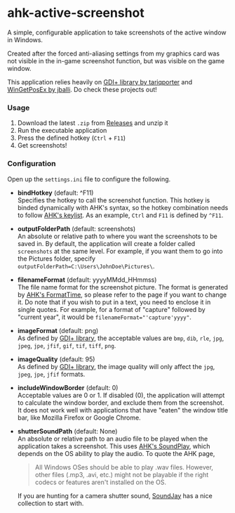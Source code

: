 ahk-active-screenshot
===

A simple, configurable application to take screenshots of the active window in Windows.

Created after the forced anti-aliasing settings from my graphics card was not visible in the in-game screenshot function, but was visible on the game window.

This application relies heavily on [GDI+ library by tariqporter](https://github.com/tariqporter/Gdip) and [WinGetPosEx by jballi](https://autohotkey.com/boards/viewtopic.php?t=3392). Do check these projects out!


### Usage

1. Download the latest `.zip` from [Releases](https://github.com/altbdoor/ahk-active-screenshot/releases) and unzip it
1. Run the executable application
1. Press the defined hotkey (`Ctrl` + `F11`)
1. Get screenshots!


### Configuration

Open up the `settings.ini` file to configure the following.

- **bindHotkey** (default: ^F11) <br>
  Specifies the hotkey to call the screenshot function. This hotkey is binded dynamically with AHK's syntax, so the hotkey combination needs to follow [AHK's keylist](https://autohotkey.com/docs/KeyList.htm). As an example, `Ctrl` and `F11` is defined by `^F11`.

- **outputFolderPath** (default: screenshots) <br>
  An absolute or relative path to where you want the screenshots to be saved in. By default, the application will create a folder called `screenshots` at the same level. For example, if you want them to go into the Pictures folder, specify `outputFolderPath=C:\Users\JohnDoe\Pictures\`.

- **filenameFormat** (default: yyyyMMdd_HHmmss) <br>
  The file name format for the screenshot picture. The format is generated by [AHK's FormatTime](https://autohotkey.com/docs/commands/FormatTime.htm), so please refer to the page if you want to change it. Do note that if you wish to put in a text, you need to enclose it in single quotes. For example, for a format of "capture" followed by "current year", it would be `filenameFormat="'capture'yyyy"`.

- **imageFormat** (default: png) <br>
  As defined by [GDI+ library](https://github.com/tariqporter/Gdip/blob/0f14e62/Gdip.ahk#L1306), the acceptable values are `bmp`, `dib`, `rle`, `jpg`, `jpeg`, `jpe`, `jfif`, `gif`, `tif`, `tiff`, `png`.

- **imageQuality** (default: 95) <br>
  As defined by [GDI+ library](https://github.com/tariqporter/Gdip/blob/0f14e62/Gdip.ahk#L1345), the image quality will only affect the `jpg`, `jpeg`, `jpe`, `jfif` formats.

- **includeWindowBorder** (default: 0) <br>
  Acceptable values are 0 or 1. If disabled (0), the application will attempt to calculate the window border, and exclude them from the screenshot. It does not work well with applications that have "eaten" the window title bar, like Mozilla Firefox or Google Chrome.

- **shutterSoundPath** (default: None) <br>
  An absolute or relative path to an audio file to be played when the application takes a screenshot. This uses [AHK's SoundPlay](https://autohotkey.com/docs/commands/SoundPlay.htm), which depends on the OS ability to play the audio. To quote the AHK page,
  
  > All Windows OSes should be able to play .wav files. However, other files (.mp3, .avi, etc.) might not be playable if the right codecs or features aren't installed on the OS.
  
  If you are hunting for a camera shutter sound, [SoundJay](https://www.soundjay.com/camera-sound-effect.html) has a nice collection to start with.
